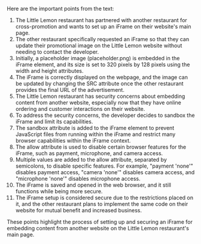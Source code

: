 Here are the important points from the text:

1. The Little Lemon restaurant has partnered with another restaurant for cross-promotion and wants to set up an iFrame on their website's main page.
2. The other restaurant specifically requested an iFrame so that they can update their promotional image on the Little Lemon website without needing to contact the developer.
3. Initially, a placeholder image (placeholder.png) is embedded in the iFrame element, and its size is set to 320 pixels by 128 pixels using the width and height attributes.
4. The iFrame is correctly displayed on the webpage, and the image can be updated by changing the SRC attribute once the other restaurant provides the final URL of the advertisement.
5. The Little Lemon restaurant has security concerns about embedding content from another website, especially now that they have online ordering and customer interactions on their website.
6. To address the security concerns, the developer decides to sandbox the iFrame and limit its capabilities.
7. The sandbox attribute is added to the iFrame element to prevent JavaScript files from running within the iFrame and restrict many browser capabilities within the iFrame context.
8. The allow attribute is used to disable certain browser features for the iFrame, such as payment, microphone, and camera access.
9. Multiple values are added to the allow attribute, separated by semicolons, to disable specific features. For example, "payment 'none'" disables payment access, "camera 'none'" disables camera access, and "microphone 'none'" disables microphone access.
10. The iFrame is saved and opened in the web browser, and it still functions while being more secure.
11. The iFrame setup is considered secure due to the restrictions placed on it, and the other restaurant plans to implement the same code on their website for mutual benefit and increased business.

These points highlight the process of setting up and securing an iFrame for embedding content from another website on the Little Lemon restaurant's main page.
